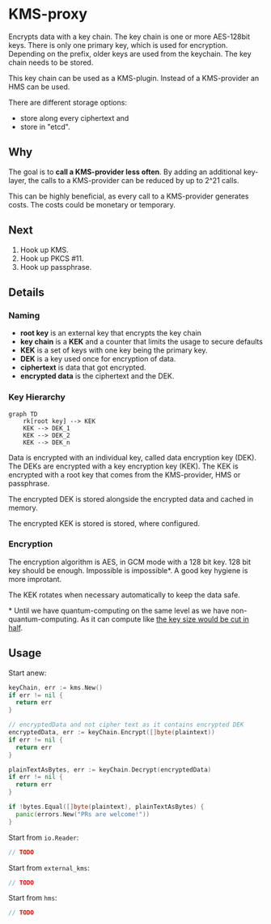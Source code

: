 # KMS-proxy

Encrypts data with a key chain. The key chain is one or more AES-128bit keys.
There is only one primary key, which is used for encryption. Depending on the
prefix, older keys are used from the keychain. The key chain needs to be stored.

This key chain can be used as a KMS-plugin. Instead of a KMS-provider an HMS can
be used.

There are different storage options:

- store along every ciphertext and
- store in "etcd".

## Why

The goal is to **call a KMS-provider less often**. By adding an additional key-
layer, the calls to a KMS-provider can be reduced by up to 2^21 calls.

This can be highly beneficial, as every call to a KMS-provider generates costs.
The costs could be monetary or temporary.

## Next

1. Hook up KMS.
1. Hook up PKCS #11.
1. Hook up passphrase.

## Details

### Naming

- **root key** is an external key that encrypts the key chain
- **key chain** is a **KEK** and a counter that limits the usage to secure defaults
- **KEK** is a set of keys with one key being the primary key.
- **DEK** is a key used once for encryption of data.
- **ciphertext** is data that got encrypted.
- **encrypted data** is the ciphertext and the DEK.

### Key Hierarchy

```mermaid
graph TD
    rk[root key] --> KEK
    KEK --> DEK_1
    KEK --> DEK_2
    KEK --> DEK_n
```

Data is encrypted with an individual key, called data encryption key (DEK). The
DEKs are encrypted with a key encryption key (KEK). The KEK is encrypted with a
root key that comes from the KMS-provider, HMS or passphrase.

The encrypted DEK is stored alongside the encrypted data and cached in memory.

The encrypted KEK is stored is stored, where configured.

### Encryption

The encryption algorithm is AES, in GCM mode with a 128 bit key. 128 bit key
should be enough. Impossible is impossible*. A good key hygiene is more improtant.

The KEK rotates when necessary automatically to keep the data safe.

\* Until we have quantum-computing on the same level as we have
  non-quantum-computing. As it can compute like 
  [the key size would be cut in half](https://en.wikipedia.org/wiki/Grover%27s_algorithm#Cryptography).

## Usage

Start anew:

```Go
keyChain, err := kms.New()
if err != nil {
  return err
}

// encryptedData and not cipher text as it contains encrypted DEK
encryptedData, err := keyChain.Encrypt([]byte(plaintext))
if err != nil {
  return err
}

plainTextAsBytes, err := keyChain.Decrypt(encryptedData)
if err != nil {
  return err
}

if !bytes.Equal([]byte(plaintext), plainTextAsBytes) {
  panic(errors.New("PRs are welcome!"))
}
```

Start from `io.Reader`:

```Go
// TODO
```

Start from `external_kms`:

```Go
// TODO
```

Start from `hms`:

```Go
// TODO
```
